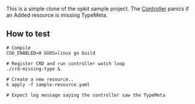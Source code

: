 This is a simple clone of the opkit sample project.
The [Controller](./controller.go) panics if an Added resource is missing TypeMeta.

## How to test

    # Compile
    CGO_ENABLED=0 GOOS=linux go build
    
    # Register CRD and run controller watch loop
    ./crd-missing-type &
    
    # Create a new resource..
    k apply -f sample-resource.yaml
    
    # Expect log message saying the controller saw the TypeMeta
